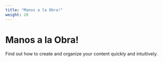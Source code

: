 ```yaml
---
title: "Manos a la Obra!"
weight: 20
---
```


# Manos a la Obra!

Find out how to create and organize your content quickly and intuitively.
